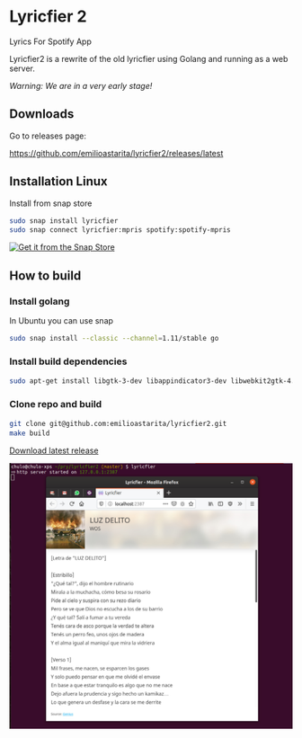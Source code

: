 # Lyricfier 2

Lyrics For Spotify App

Lyricfier2 is a rewrite of the old lyricfier using Golang and running as a web server.

*Warning: We are in a very early stage!* 

## Downloads

Go to releases page:

https://github.com/emilioastarita/lyricfier2/releases/latest


## Installation Linux

Install from snap store

```bash
sudo snap install lyricfier
sudo snap connect lyricfier:mpris spotify:spotify-mpris
```


[![Get it from the Snap Store](https://snapcraft.io/static/images/badges/en/snap-store-black.svg)](https://snapcraft.io/lyricfier)

## How to build

### Install golang 

In Ubuntu you can use snap

```bash
sudo snap install --classic --channel=1.11/stable go
```


### Install build dependencies 


```bash
sudo apt-get install libgtk-3-dev libappindicator3-dev libwebkit2gtk-4.0-dev
```

### Clone repo and build

```bash
git clone git@github.com:emilioastarita/lyricfier2.git
make build
```

[Download latest release](https://github.com/emilioastarita/lyricfier2/releases/latest)

![Lyricfier 2 in Ubuntu](screenshots/screenshot-lyricfier.jpg?raw=true "Lyricfier 2")
